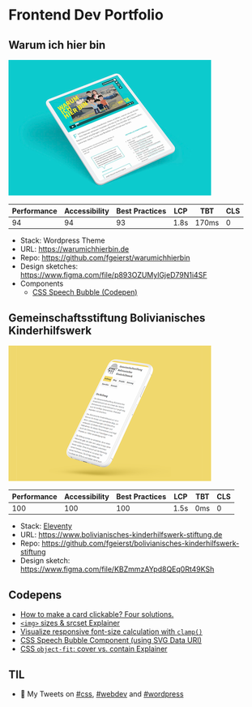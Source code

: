# Frontend Dev Portfolio

## Warum ich hier bin

[![Screenshot von warumichhierbin.de](./assets/warumichhierbin-mockup.png)](https://warumichhierbin.de)

| Performance | Accessibility | Best Practices | LCP | TBT   | CLS |
| ----------- | ------------- | -------------- | --- | ----- | --- |
| 94          | 94            | 93             | 1.8s  | 170ms | 0   |

- Stack: Wordpress Theme
- URL: https://warumichhierbin.de
- Repo: https://github.com/fgeierst/warumichhierbin
- Design sketches: https://www.figma.com/file/p893OZUMylGjeD79N1i4SF
- Components
  - [CSS Speech Bubble (Codepen)](https://codepen.io/fgeierst/pen/eYpzXBg)

## Gemeinschaftsstiftung Bolivianisches Kinderhilfswerk

[![Screenshot von bolivianisches-kinderhilfswerk-stiftung.de](./assets/bolivianisches-kinderhilfswerk-stiftung-mockup.png)](https://www.bolivianisches-kinderhilfswerk-stiftung.de)

| Performance | Accessibility | Best Practices | LCP  | TBT | CLS   |
| ----------- | ------------- | -------------- | ---- | --- | ----- |
| 100         | 100            | 100            | 1.5s | 0ms | 0 |

- Stack: [Eleventy](https://www.11ty.dev/)
- URL: https://www.bolivianisches-kinderhilfswerk-stiftung.de
- Repo: https://github.com/fgeierst/bolivianisches-kinderhilfswerk-stiftung
- Design sketch: https://www.figma.com/file/KBZmmzAYpd8QEq0Rt49KSh


## Codepens

- [How to make a card clickable? Four solutions.](https://codepen.io/fgeierst/pen/vYymQVG)
- [`<img>` sizes & srcset Explainer](https://codepen.io/fgeierst/pen/yLaPwWW)
- [Visualize responsive font-size calculation with `clamp()`](https://codepen.io/fgeierst/pen/zYvNdWR)
- [CSS Speech Bubble Component (using SVG Data URI)](https://codepen.io/fgeierst/pen/eYpzXBg)
- [CSS `object-fit`: cover vs. contain Explainer](https://codepen.io/fgeierst/pen/yLYaJxg)


## TIL

- 🔎 My Tweets on [#css](https://twitter.com/search?q=from%3A%40kino_auge%20css&f=live), [#webdev](https://twitter.com/search?q=from%3A%40kino_auge%20webdev&f=live) and [#wordpress](https://twitter.com/search?q=from%3A%40kino_auge%20wordpress&f=live)

